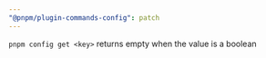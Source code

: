 ```yaml
---
"@pnpm/plugin-commands-config": patch
---
```


`pnpm config get <key>` returns empty when the value is a boolean
